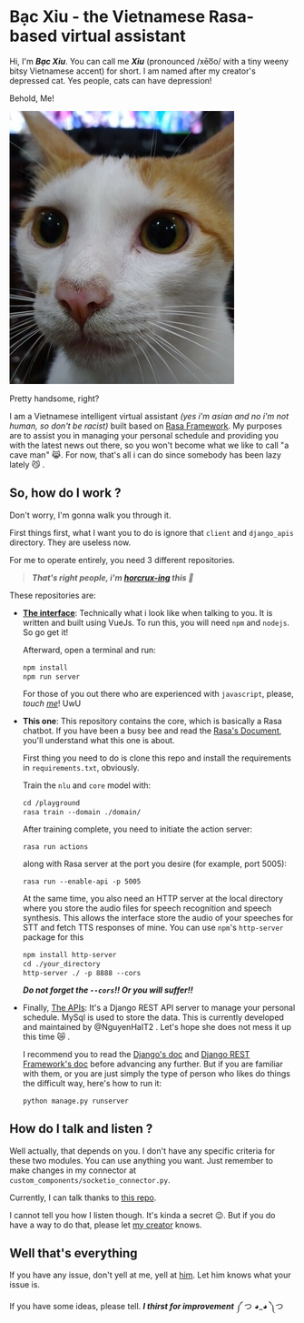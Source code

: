 # Bạc Xỉu - the Vietnamese Rasa-based virtual assistant

Hi, I'm ***Bạc Xỉu***. You can call me ***Xỉu*** (pronounced /xēo͞o/ with a tiny weeny bitsy Vietnamese accent) for short. I am named after my creator's depressed cat. Yes people, cats can have depression!

Behold, Me!

![](/assets/images/Avatar.jpg)

Pretty handsome, right?

I am a Vietnamese intelligent virtual assistant *(yes i'm asian and no i'm not human, so don't be racist)* built based on [Rasa Framework](https://www.rasa.com/).
My purposes are to assist you in managing your personal schedule and providing you with the latest news out there, so you won't become
what we like to call "a cave man" :joy_cat:. For now, that's all i can do since somebody has been lazy lately :smirk_cat: .

## So, how do I work ?
Don't worry, I'm gonna walk you through it.

First things first, what I want you to do is ignore that `client` and `django_apis` directory. They are useless now.

For me to operate entirely, you need 3 different repositories. 

>***That's right people, i'm [horcrux-ing](https://harrypotter.fandom.com/wiki/Horcrux) this :poop:***

These repositories are:
- **[The interface](https://github.com/Artori-kun/voicebot-interface)**: Technically what i look like when talking to you. It is written and built using VueJs.
To run this, you will need `npm` and `nodejs`. So go get it!

    Afterward, open a terminal and run:

    ```
    npm install
    npm run server
    ```
    
    For those of you out there who are experienced with `javascript`, please, *touch [me](https://github.com/Artori-kun/voicebot-interface)*! UwU


- **This one**: This repository contains the core, which is basically a Rasa chatbot. If you have been a busy bee and read the [Rasa's Document](https://www.rasa.com/docs),
you'll understand what this one is about.
  
  First thing you need to do is clone this repo and install the requirements in `requirements.txt`, obviously.
  
  Train the `nlu` and `core` model with:

  ```
  cd /playground
  rasa train --domain ./domain/
  ```
  
  After training complete, you need to initiate the action server:

  ```
  rasa run actions
  ```
  
  along with Rasa server at the port you desire (for example, port 5005):

  ```
  rasa run --enable-api -p 5005
  ```

  At the same time, you also need an HTTP server at the local directory where you store the audio files for speech recognition and speech synthesis.
This allows the interface store the audio of your speeches for STT and fetch TTS responses of mine. You can use `npm`'s `http-server` package for this

  ```
  npm install http-server
  cd ./your_directory
  http-server ./ -p 8888 --cors
  ```
  
  ***Do not forget the `--cors`!! Or you will suffer!!***


- Finally, [The APIs](https://github.com/Artori-kun/voicebot_apis): It's a Django REST API server to manage your personal schedule. MySql is used to store the data.
This is currently developed and maintained by @NguyenHaIT2 . Let's hope she does not mess it up this time :crying_cat_face: . 

  I recommend you to read the [Django's doc](https://docs.djangoproject.com/en/3.2/) and [Django REST Framework's doc](https://www.django-rest-framework.org/) before advancing
any further. But if you are familiar with them, or you are just simply the type of person who likes do things the difficult
way, here's how to run it:

  ```
  python manage.py runserver
  ```

## How do I talk and listen ?

Well actually, that depends on you. I don't have any specific criteria for these two modules. You can use anything you want. Just remember to make
changes in my connector at `custom_components/socketio_connector.py`.

Currently, I can talk thanks to [this repo](https://github.com/NTT123/vietTTS).

I cannot tell you how I listen though. It's kinda a secret :wink:. But if you do have a way to do that, please let [my creator](https://github.com/Artori-kun) knows.

## Well that's everything

If you have any issue, don't yell at me, yell at [him](https://github.com/Artori-kun). Let him knows what your issue is.

If you have some ideas, please tell. ***I thirst for improvement*** ༼ つ ◕_◕ ༽つ
